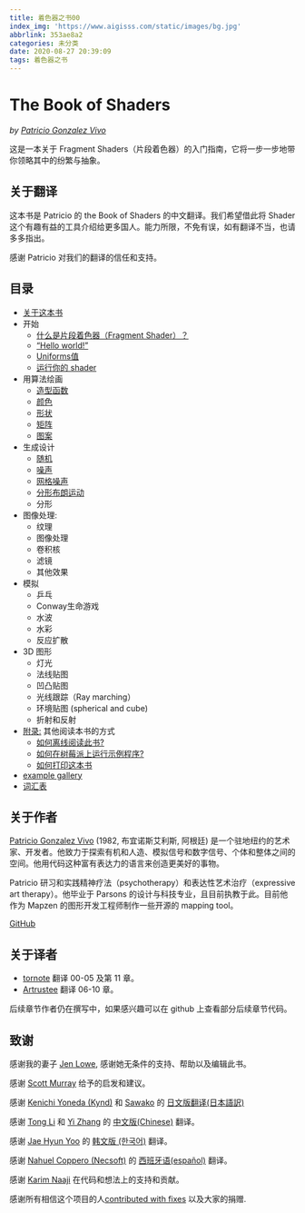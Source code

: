```yaml
---
title: 着色器之书00
index_img: 'https://www.aigisss.com/static/images/bg.jpg'
abbrlink: 353ae8a2
categories: 未分类
date: 2020-08-27 20:39:09
tags: 着色器之书
---
```



<div class="container">
    <canvas id="custom" class="canvas" data-fragment-url="/blog/glsl/moon.frag" data-textures="/blog/images/moon.jpg" style="width:15rem;height:15rem;">
    </canvas>
</div>

# The Book of Shaders

*by [Patricio Gonzalez Vivo](http://patriciogonzalezvivo.com/)*

这是一本关于 Fragment Shaders（片段着色器）的入门指南，它将一步一步地带你领略其中的纷繁与抽象。

## 关于翻译

这本书是 Patricio 的 the Book of Shaders 的中文翻译。我们希望借此将 Shader 这个有趣有益的工具介绍给更多国人。能力所限，不免有误，如有翻译不当，也请多多指出。

感谢 Patricio 对我们的翻译的信任和支持。

## 目录

- [关于这本书](https://thebookofshaders.com/00/?lan=ch)
- 开始
  - [什么是片段着色器（Fragment Shader）？](https://thebookofshaders.com/01/?lan=ch)
  - [“Hello world!”](https://thebookofshaders.com/02/?lan=ch)
  - [Uniforms值](https://thebookofshaders.com/03/?lan=ch)
  - [运行你的 shader](https://thebookofshaders.com/04/?lan=ch)
- 用算法绘画
  - [造型函数](https://thebookofshaders.com/05/?lan=ch)
  - [颜色](https://thebookofshaders.com/06/?lan=ch)
  - [形状](https://thebookofshaders.com/07/?lan=ch)
  - [矩阵](https://thebookofshaders.com/08/?lan=ch)
  - [图案](https://thebookofshaders.com/09/?lan=ch)
- 生成设计
  - [随机](https://thebookofshaders.com/10/?lan=ch)
  - [噪声](https://thebookofshaders.com/11/?lan=ch)
  - [网格噪声](https://thebookofshaders.com/12/?lan=ch)
  - [分形布朗运动](https://thebookofshaders.com/13/?lan=ch)
  - 分形
- 图像处理:
  - 纹理
  - 图像处理
  - 卷积核
  - 滤镜
  - 其他效果
- 模拟
  - 乒乓
  - Conway生命游戏
  - 水波
  - 水彩
  - 反应扩散
- 3D 图形
  - 灯光
  - 法线贴图
  - 凹凸贴图
  - 光线跟踪（Ray marching）
  - 环境贴图 (spherical and cube)
  - 折射和反射
- [附录:](https://thebookofshaders.com/appendix/) 其他阅读本书的方式
  - [如何离线阅读此书?](https://thebookofshaders.com/appendix/?lan=ch)
  - [如何在树莓派上运行示例程序?](https://thebookofshaders.com/appendix/?lan=ch)
  - [如何打印这本书](https://thebookofshaders.com/appendix/?lan=ch)
- [example gallery](https://thebookofshaders.com/examples/?lan=ch)
- [词汇表](https://thebookofshaders.com/glossary/?lan=ch)

## 关于作者

[Patricio Gonzalez Vivo](http://patriciogonzalezvivo.com/) (1982, 布宜诺斯艾利斯, 阿根廷) 是一个驻地纽约的艺术家、开发者。他致力于探索有机和人造、模拟信号和数字信号、个体和整体之间的空间。他用代码这种富有表达力的语言来创造更美好的事物。

Patricio 研习和实践精神疗法（psychotherapy）和表达性艺术治疗（expressive art therapy）。他毕业于 Parsons 的设计与科技专业，且目前执教于此。目前他作为 Mapzen 的图形开发工程师制作一些开源的 mapping tool。

[GitHub](https://github.com/patriciogonzalezvivo)

## 关于译者

- [tornote](http://tornote.com/) 翻译 00-05 及第 11 章。
- [Artrustee](https://github.com/Artrustee) 翻译 06-10 章。

后续章节作者仍在撰写中，如果感兴趣可以在 github 上查看部分后续章节代码。

## 致谢

感谢我的妻子 [Jen Lowe](http://www.datatelling.com/), 感谢她无条件的支持、帮助以及编辑此书。

感谢 [Scott Murray](http://alignedleft.com/) 给予的启发和建议。

感谢 [Kenichi Yoneda (Kynd)](https://twitter.com/kyndinfo) 和 [Sawako](https://twitter.com/sawakohome) 的 [日文版翻译(日本語訳)](https://thebookofshaders.com/?lan=jp)

感谢 [Tong Li](https://www.facebook.com/tong.lee.9484) 和 [Yi Zhang](https://www.facebook.com/archer.zetta?pnref=story) 的 [中文版(Chinese)](https://thebookofshaders.com/?lan=ch) 翻译。

感谢 [Jae Hyun Yoo](https://www.facebook.com/fkkcloud) 的 [韩文版 (한국어)](https://thebookofshaders.com/?lan=kr) 翻译。

感谢 [Nahuel Coppero (Necsoft)](http://hinecsoft.com/) 的 [西班牙语(español)](https://thebookofshaders.com/?lan=es) 翻译。

感谢 [Karim Naaji](http://karim.naaji.fr/) 在代码和想法上的支持和贡献。

感谢所有相信这个项目的人[contributed with fixes](https://github.com/patriciogonzalezvivo/thebookofshaders/graphs/contributors) 以及大家的捐赠.